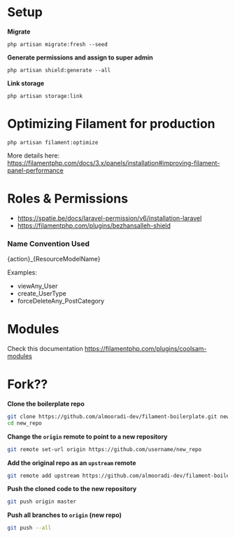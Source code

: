 # Setup
**Migrate**
```
php artisan migrate:fresh --seed
```

**Generate permissions and assign to super admin**
```
php artisan shield:generate --all
```

**Link storage**
```
php artisan storage:link
```

# Optimizing Filament for production

```
php artisan filament:optimize
```

More details here: https://filamentphp.com/docs/3.x/panels/installation#improving-filament-panel-performance

# Roles & Permissions

- https://spatie.be/docs/laravel-permission/v6/installation-laravel
- https://filamentphp.com/plugins/bezhansalleh-shield

### Name Convention Used
{action}_{ResourceModelName}

Examples:
- viewAny_User
- create_UserType
- forceDeleteAny_PostCategory

# Modules
Check this documentation https://filamentphp.com/plugins/coolsam-modules

# Fork??
**Clone the boilerplate repo**
```bash
git clone https://github.com/almooradi-dev/filament-boilerplate.git new_repo
cd new_repo
```

**Change the `origin` remote to point to a new repository**
```bash
git remote set-url origin https://github.com/username/new_repo
```

**Add the original repo as an `upstream` remote**
```bash
git remote add upstream https://github.com/almooradi-dev/filament-boilerplate.git
```

**Push the cloned code to the new repository**
```bash
git push origin master
```

**Push all branches to `origin` (new repo)**
```bash
git push --all
```